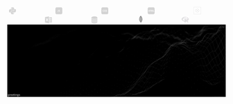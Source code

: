 &nbsp;![python-16](python-16.png)
&nbsp;&nbsp;&nbsp;&nbsp;&nbsp;&nbsp;&nbsp;&nbsp;&nbsp;&nbsp;&nbsp;&nbsp;&nbsp;&nbsp;&nbsp;&nbsp;&nbsp;&nbsp;&nbsp;&nbsp;&nbsp;&nbsp;![js-16](js-16.png)
&nbsp;&nbsp;&nbsp;&nbsp;&nbsp;&nbsp;&nbsp;&nbsp;&nbsp;&nbsp;&nbsp;&nbsp;&nbsp;&nbsp;&nbsp;&nbsp;&nbsp;&nbsp;&nbsp;&nbsp;&nbsp;&nbsp;![css-16](css-16.png)
&nbsp;&nbsp;&nbsp;&nbsp;&nbsp;&nbsp;&nbsp;&nbsp;&nbsp;&nbsp;&nbsp;&nbsp;&nbsp;&nbsp;&nbsp;&nbsp;&nbsp;&nbsp;&nbsp;&nbsp;&nbsp;&nbsp;![html-16](html-16.png)
&nbsp;&nbsp;&nbsp;&nbsp;&nbsp;&nbsp;&nbsp;&nbsp;&nbsp;&nbsp;&nbsp;&nbsp;&nbsp;&nbsp;&nbsp;&nbsp;&nbsp;&nbsp;&nbsp;&nbsp;&nbsp;&nbsp;![tableau-logo](tableau-logo.png)
&nbsp;&nbsp;&nbsp;&nbsp;&nbsp;&nbsp;&nbsp;&nbsp;&nbsp;&nbsp;&nbsp;&nbsp;&nbsp;&nbsp;&nbsp;&nbsp;&nbsp;&nbsp;&nbsp;&nbsp;&nbsp;&nbsp;![excel-3-16](excel-3-16.png)
&nbsp;&nbsp;&nbsp;&nbsp;&nbsp;&nbsp;&nbsp;&nbsp;&nbsp;&nbsp;&nbsp;&nbsp;&nbsp;&nbsp;&nbsp;&nbsp;&nbsp;&nbsp;&nbsp;&nbsp;&nbsp;&nbsp;![database-5-16](database-5-16.png)
&nbsp;&nbsp;&nbsp;&nbsp;&nbsp;&nbsp;&nbsp;&nbsp;&nbsp;&nbsp;&nbsp;&nbsp;&nbsp;&nbsp;&nbsp;&nbsp;&nbsp;&nbsp;&nbsp;&nbsp;&nbsp;&nbsp;&nbsp;![mongodb-logo](mongodb-logo.png)
&nbsp;&nbsp;&nbsp;&nbsp;&nbsp;&nbsp;&nbsp;&nbsp;&nbsp;&nbsp;&nbsp;&nbsp;&nbsp;&nbsp;&nbsp;&nbsp;&nbsp;&nbsp;&nbsp;&nbsp;&nbsp;&nbsp;![r-programming-language](r-programming-language.png)
[![background image](quantized_relief_adjusted.jpeg)](https://wallpaperaccess.com/black-digital)

<!--



[![name](link to image on GH)](link to your URL)

<img src="quantized_relief.jpeg" alt="drawing" height="200px" width="1000px"/>


**justineichelberger/justineichelberger** is a ✨ _special_ ✨ repository because its `README.md` (this file) appears on your GitHub profile.

Here are some ideas to get you started:

- 🔭 I’m currently working on ...
- 🌱 I’m currently learning ...
- 👯 I’m looking to collaborate on ...
- 🤔 I’m looking for help with ...
- 💬 Ask me about ...
- 📫 How to reach me: ...
- 😄 Pronouns: ...
- ⚡ Fun fact: ...


